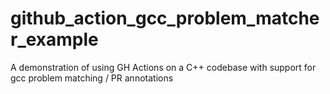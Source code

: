 # github_action_gcc_problem_matcher_example
A demonstration of using GH Actions on a C++ codebase with support for gcc problem matching / PR annotations
